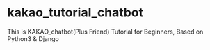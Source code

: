 # kakao_tutorial_chatbot
This is KAKAO_chatbot(Plus Friend) Tutorial for Beginners, Based on Python3 &amp; Django
